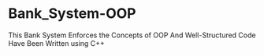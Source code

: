 # Bank_System-OOP
This Bank System Enforces the Concepts of OOP And Well-Structured Code Have Been Written using C++
